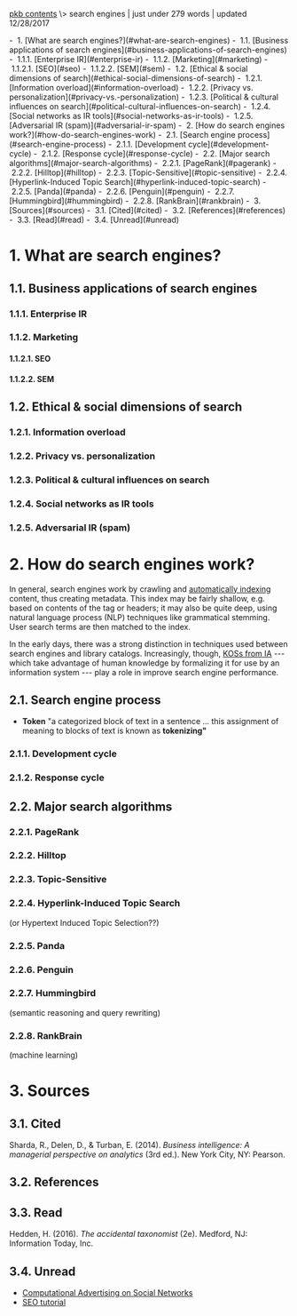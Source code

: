 <p class="path"><a href="../pkb.html">pkb contents</a> \> search engines | just under 279 words | updated 12/28/2017</p><div class="TOC">- &nbsp;1. [What are search engines?](#what-are-search-engines)
	- &nbsp;1.1. [Business applications of search engines](#business-applications-of-search-engines)
		- &nbsp;1.1.1. [Enterprise IR](#enterprise-ir)
		- &nbsp;1.1.2. [Marketing](#marketing)
			- &nbsp;1.1.2.1. [SEO](#seo)
			- &nbsp;1.1.2.2. [SEM](#sem)
	- &nbsp;1.2. [Ethical & social dimensions of search](#ethical-social-dimensions-of-search)
		- &nbsp;1.2.1. [Information overload](#information-overload)
		- &nbsp;1.2.2. [Privacy vs. personalization](#privacy-vs.-personalization)
		- &nbsp;1.2.3. [Political & cultural influences on search](#political-cultural-influences-on-search)
		- &nbsp;1.2.4. [Social networks as IR tools](#social-networks-as-ir-tools)
		- &nbsp;1.2.5. [Adversarial IR (spam)](#adversarial-ir-spam)
- &nbsp;2. [How do search engines work?](#how-do-search-engines-work)
	- &nbsp;2.1. [Search engine process](#search-engine-process)
		- &nbsp;2.1.1. [Development cycle](#development-cycle)
		- &nbsp;2.1.2. [Response cycle](#response-cycle)
	- &nbsp;2.2. [Major search algorithms](#major-search-algorithms)
		- &nbsp;2.2.1. [PageRank](#pagerank)
		- &nbsp;2.2.2. [Hilltop](#hilltop)
		- &nbsp;2.2.3. [Topic-Sensitive](#topic-sensitive)
		- &nbsp;2.2.4. [Hyperlink-Induced Topic Search](#hyperlink-induced-topic-search)
		- &nbsp;2.2.5. [Panda](#panda)
		- &nbsp;2.2.6. [Penguin](#penguin)
		- &nbsp;2.2.7. [Hummingbird](#hummingbird)
		- &nbsp;2.2.8. [RankBrain](#rankbrain)
- &nbsp;3. [Sources](#sources)
	- &nbsp;3.1. [Cited](#cited)
	- &nbsp;3.2. [References](#references)
	- &nbsp;3.3. [Read](#read)
	- &nbsp;3.4. [Unread](#unread)
</div>


# 1. What are search engines?

## 1.1. Business applications of search engines

### 1.1.1. Enterprise IR

### 1.1.2. Marketing

#### 1.1.2.1. SEO

#### 1.1.2.2. SEM

## 1.2. Ethical & social dimensions of search

### 1.2.1. Information overload

### 1.2.2. Privacy vs. personalization

### 1.2.3. Political & cultural influences on search

### 1.2.4. Social networks as IR tools

### 1.2.5. Adversarial IR (spam)







# 2. How do search engines work?

In general, search engines work by crawling and [automatically indexing](information-architecture.html#cataloging-&-indexing) content, thus creating metadata. This index may be fairly shallow, e.g. based on contents of the <meta> tag or headers; it may also be quite deep, using natural language process (NLP) techniques like grammatical stemming. User search terms are then matched to the index.

In the early days, there was a strong distinction in techniques used between search engines and library catalogs. Increasingly, though, [KOSs from IA](information-architecture.html#koss-by-role-in-ir) --- which take advantage of human knowledge by formalizing it for use by an information system --- play a role in improve search engine performance.



## 2.1. Search engine process

- **Token** "a categorized block of text in a sentence ... this assignment of meaning to blocks of text is known as **tokenizing"**

### 2.1.1. Development cycle

### 2.1.2. Response cycle





## 2.2. Major search algorithms

### 2.2.1. PageRank

### 2.2.2. Hilltop

### 2.2.3. Topic-Sensitive

### 2.2.4. Hyperlink-Induced Topic Search

(or Hypertext Induced Topic Selection??)

### 2.2.5. Panda

### 2.2.6. Penguin

### 2.2.7. Hummingbird

(semantic reasoning and query rewriting)

### 2.2.8. RankBrain

(machine learning)






















# 3. Sources

## 3.1. Cited

Sharda, R., Delen, D., & Turban, E. (2014). _Business intelligence: A managerial perspective on analytics_ (3rd ed.). New York City, NY: Pearson.

## 3.2. References

## 3.3. Read

Hedden, H. (2016). _The accidental taxonomist_ (2e). Medford, NJ: Information Today, Inc.

## 3.4. Unread

- [Computational Advertising on Social Networks](http://www.datasciencecentral.com/profiles/blogs/computational-advertising-on-social-network)
- [SEO tutorial](http://www.afterhoursprogramming.com/tutorial/SEO/Introduction/)

